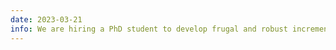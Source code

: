 ```yaml
---
date: 2023-03-21
info: We are hiring a PhD student to develop frugal and robust incremental learning algorithms. More information <a href="/download/thesis/2023-Thesis-LabHC-IncrementalLearning.pdf">here</a>. Application deadline is May 5th, 2023.
---
```

